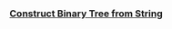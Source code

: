 ### [Construct Binary Tree from String](https://leetcode.com/problems/construct-binary-tree-from-string)

